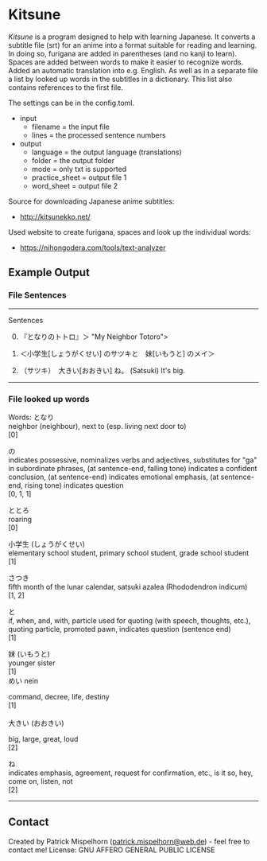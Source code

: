 # Kitsune
*Kitsune* is a program designed to help with learning Japanese.
It converts a subtitle file (srt) for an anime into a format suitable for reading and learning.
In doing so, furigana are added in parentheses (and no kanji to learn).
Spaces are added between words to make it easier to recognize words.
Added an automatic translation into e.g. English.
As well as in a separate file a list by looked up words in the subtitles in a dictionary.
This list also contains references to the first file.

The settings can be in the config.toml.
 - input
   - filename = the input file
   - lines = the processed sentence numbers
 - output
   - language = the output language (translations)
   - folder = the output folder
   - mode = only txt is supported
   - practice_sheet = output file 1
   - word_sheet = output file 2


Source for downloading Japanese anime subtitles:
- http://kitsunekko.net/

Used website to create furigana, spaces and look up the individual words:
- https://nihongodera.com/tools/text-analyzer

## Example Output

### File Sentences
---
Sentences

0. 『となりのトトロ』＞
"My Neighbor Totoro">

1. ＜小学生[しょうがくせい] のサツキと　妹[いもうと] のメイ＞
<Satsuki in elementary school and Mei in my sister>

2. （サツキ）　大きい[おおきい] ね。
(Satsuki) It's big.

---
### File looked up words
Words:
となり <br>
neighbor (neighbour), next to (esp. living next door to)
<br>[0]<br>

の<br>
   indicates possessive, nominalizes verbs and adjectives, substitutes for "ga" in subordinate phrases, (at sentence-end, falling tone) indicates a confident conclusion, (at sentence-end) indicates emotional emphasis, (at sentence-end, rising tone) indicates question
   <br>[0, 1, 1]<br>

ととろ<br>
   roaring<br>
   [0]<br>

小学生 (しょうがくせい)<br>
   elementary school student, primary school student, grade school student
   [1]<br>

さつき<br>
   fifth month of the lunar calendar, satsuki azalea (Rhododendron indicum)<br>
   [1, 2]<br>

と<br>
   if, when, and, with, particle used for quoting (with speech, thoughts, etc.), quoting particle, promoted pawn, indicates question (sentence end)<br>
   [1]<br>

妹 (いもうと)<br>
   younger sister<br>
   [1]<br>
めい nein<br>

   command, decree, life, destiny<br>
   [1]<br><br>
大きい (おおきい)<br>

   big, large, great, loud<br>
   [2]<br>

ね<br>
   indicates emphasis, agreement, request for confirmation, etc., is it so, hey, come on, listen, not<br>
   [2]<br>

---
## Contact <a name="contact"></a>
Created by Patrick Mispelhorn (patrick.mispelhorn@web.de) - feel free to contact me!
License:
GNU AFFERO GENERAL PUBLIC LICENSE

